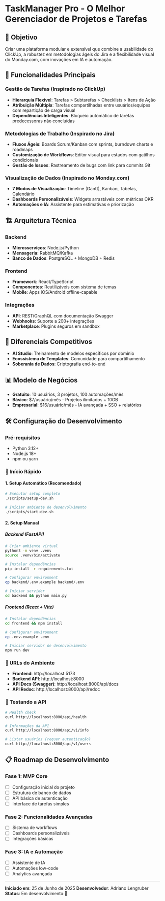 # TaskManager Pro - O Melhor Gerenciador de Projetos e Tarefas

## 🎯 Objetivo
Criar uma plataforma modular e extensível que combine a usabilidade do ClickUp, a robustez em metodologias ágeis do Jira e a flexibilidade visual do Monday.com, com inovações em IA e automação.

## 🚀 Funcionalidades Principais

### Gestão de Tarefas (Inspirado no ClickUp)
- **Hierarquia Flexível**: Tarefas > Subtarefas > Checklists > Itens de Ação
- **Atribuição Múltipla**: Tarefas compartilhadas entre usuários/equipes com repartição de carga visual
- **Dependências Inteligentes**: Bloqueio automático de tarefas predecessoras não concluídas

### Metodologias de Trabalho (Inspirado no Jira)
- **Fluxos Ágeis**: Boards Scrum/Kanban com sprints, burndown charts e roadmaps
- **Customização de Workflows**: Editor visual para estados com gatilhos condicionais
- **Gestão de Issues**: Rastreamento de bugs com link para commits Git

### Visualização de Dados (Inspirado no Monday.com)
- **7 Modos de Visualização**: Timeline (Gantt), Kanban, Tabelas, Calendário
- **Dashboards Personalizáveis**: Widgets arrastáveis com métricas OKR
- **Automações e IA**: Assistente para estimativas e priorização

## 🏗️ Arquitetura Técnica

### Backend
- **Microsserviços**: Node.js/Python
- **Mensageria**: RabbitMQ/Kafka
- **Banco de Dados**: PostgreSQL + MongoDB + Redis

### Frontend
- **Framework**: React/TypeScript
- **Componentes**: Reutilizáveis com sistema de temas
- **Mobile**: Apps iOS/Android offline-capable

### Integrações
- **API**: REST/GraphQL com documentação Swagger
- **Webhooks**: Suporte a 200+ integrações
- **Marketplace**: Plugins seguros em sandbox

## 🎨 Diferenciais Competitivos
- **AI Studio**: Treinamento de modelos específicos por domínio
- **Ecossistema de Templates**: Comunidade para compartilhamento
- **Soberania de Dados**: Criptografia end-to-end

## 📊 Modelo de Negócios
- **Gratuito**: 10 usuários, 3 projetos, 100 automações/mês
- **Básico**: $7/usuário/mês - Projetos ilimitados + 10GB
- **Empresarial**: $16/usuário/mês - IA avançada + SSO + relatórios

## 🛠️ Configuração do Desenvolvimento

### Pré-requisitos
- Python 3.12+ 
- Node.js 18+
- npm ou yarn

### 🚀 Início Rápido

#### 1. **Setup Automático** (Recomendado)
```bash
# Executar setup completo
./scripts/setup-dev.sh

# Iniciar ambiente de desenvolvimento
./scripts/start-dev.sh
```

#### 2. **Setup Manual**

##### Backend (FastAPI)
```bash
# Criar ambiente virtual
python3 -m venv .venv
source .venv/bin/activate

# Instalar dependências
pip install -r requirements.txt

# Configurar environment
cp backend/.env.example backend/.env

# Iniciar servidor
cd backend && python main.py
```

##### Frontend (React + Vite)
```bash
# Instalar dependências
cd frontend && npm install

# Configurar environment
cp .env.example .env

# Iniciar servidor de desenvolvimento
npm run dev
```

### 📡 URLs do Ambiente

- **Frontend**: http://localhost:5173
- **Backend API**: http://localhost:8000
- **API Docs (Swagger)**: http://localhost:8000/api/docs
- **API Redoc**: http://localhost:8000/api/redoc

### 🧪 Testando a API
```bash
# Health check
curl http://localhost:8000/api/health

# Informações da API
curl http://localhost:8000/api/v1/info

# Listar usuários (requer autenticação)
curl http://localhost:8000/api/v1/users
```

## 📋 Roadmap de Desenvolvimento

### Fase 1: MVP Core
- [ ] Configuração inicial do projeto
- [ ] Estrutura de banco de dados
- [ ] API básica de autenticação
- [ ] Interface de tarefas simples

### Fase 2: Funcionalidades Avançadas
- [ ] Sistema de workflows
- [ ] Dashboards personalizáveis
- [ ] Integrações básicas

### Fase 3: IA e Automação
- [ ] Assistente de IA
- [ ] Automações low-code
- [ ] Analytics avançada

---

**Iniciado em**: 25 de Junho de 2025
**Desenvolvedor**: Adriano Lengruber
**Status**: Em desenvolvimento 🚧
